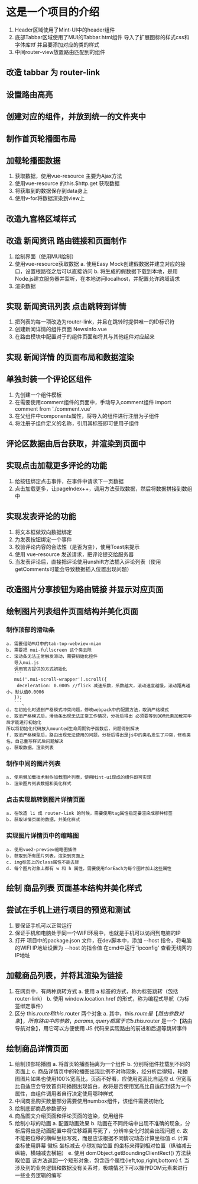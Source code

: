 # 这是一个项目的介绍

1. Header区域使用了Mint-UI中的header组件
2. 底部Tabbar区域使用了MUI的Tabbar.html组件
      导入了扩展图标的样式css和字体库ttf
      并且要添加对应的类的样式
3. 中间router-view放置路由匹配到的组件

## 改造 tabbar 为 router-link

## 设置路由高亮

## 创建对应的组件，并放到统一的文件夹中

## 制作首页轮播图布局

## 加载轮播图数据
1. 获取数据，使用vue-resource 主要为Ajax方法
2. 使用vue-resource 的this.$http.get 获取数据
3. 将获取到的数据保存到data身上
4. 使用v-for将数据渲染到view上

## 改造九宫格区域样式

## 改造 新闻资讯 路由链接和页面制作
1. 绘制界面（使用MUI绘制）
2. 使用vue-resource获取数据
    a. 使用Easy Mock创建假数据并建立对应的接口，设置根路径之后可以直接访问
    b. 将生成的假数据下载到本地，是用Node.js建立服务器并监听，在本地访问localhost，并配置允许跨域请求
3. 渲染数据

## 实现 新闻资讯列表 点击跳转到详情
1. 把列表的每一项改造为router-link，并且在跳转时提供唯一的ID标识符
2. 创建新闻详情的组件页面 NewsInfo.vue
3. 在路由模块中配置对于的组件页面和将其与其他组件对应起来

## 实现 新闻详情 的页面布局和数据渲染

## 单独封装一个评论区组件
1. 先创建一个组件模板
2. 在需要使用comment组件的页面中，手动导入comment组件
    import comment from './comment.vue'
3. 在父组件中components属性，将导入的组件进行注册为子组件
4. 将注册子组件定义的名称，引用其标签即可使用子组件

## 评论区数据由后台获取，并渲染到页面中

## 实现点击加载更多评论的功能
1. 给按钮绑定点击事件，在事件中请求下一页数据
2. 点击加载更多，让pageIndex++，调用方法获取数据，然后将数据拼接到数组中

## 实现发表评论的功能
1. 将文本框做双向数据绑定
2. 为发表按钮绑定一个事件
3. 校验评论内容的合法性（是否为空），使用Toast来提示
4. 使用 vue-resource 发送请求，把评论提交给服务器
5. 当发表评论后，直接把评论使用unshift方法插入评论列表（使用getComments可能会导致数据插入位置出现问题）

## 改造图片分享按钮为路由链接 并显示对应页面

## 绘制图片列表组件页面结构并美化页面
### 制作顶部的滑动条
    a. 需要借助MUI中的tab-top-webview-mian
    b. 需要把 mui-fullscreen 这个类去除
    c. 滚动条无法正常触发滑动，需要初始化控件
       导入mui.js
       调用官方提供的方式初始化
       ```
       mui('.mui-scroll-wrapper').scroll({
       	deceleration: 0.0005 //flick 减速系数，系数越大，滚动速度越慢，滚动距离越小，默认值0.0006
       });
       ```、
    d. 在初始化时遇到严格模式冲突问题，修改webpack中的配置方法，取消严格模式
    e. 取消严格模式后，滑动条出现无法正常工作情况，分析后得出 必须要等到DOM元素加载完毕后才能进行初始化
    所以将初始化代码放入mounted生命周期钩子函数后，问题得到解决
    f. 取消严格模型后，路由出现无法使用的问题，分析后得出是js中的类名发生了冲突，修改类名，自己重写样式后问题解决
    g. 获取数据。渲染列表
### 制作中间的图片列表
    a. 使用懒加载技术制作加载图片列表，使用Mint-ui现成的组件即可实现
    b. 渲染图片列表数据和美化样式

### 点击实现跳转到图片详情页面
    a. 在改造 li 成 router-link 的时候，需要使用tag属性指定要渲染成那种标签
    b. 获取详情页面的数据，并美化样式

### 实现图片详情页中的缩略图
    a. 使用vue2-preview缩略图插件
    b. 获取到所有图片列表，渲染到页面上
    c. img标签上的class属性不能去除
    d. 每个图片对象上都有 w 和 h 属性，需要使用forEach为每个图片加上这些属性

## 绘制 商品列表 页面基本结构并美化样式

## 尝试在手机上进行项目的预览和测试
   1. 要保证手机可以正常运行
   2. 保证手机和电脑处于同一个WIFI环境中，也就是手机可以访问到电脑的IP
   3. 打开 项目中的package.json 文件，在dev脚本中，添加 --host 指令，将电脑的WIFI IP地址设置为 --host 的指令值
     在cmd中运行 'ipconfig' 查看无线网的IP地址

## 加载商品列表，并将其渲染为链接
   1. 在网页中，有两种跳转方式
      a. 使用 a 标签的方式，称为标签跳转（包括router-link）
      b. 使用 window.location.href 的形式，称为编程式导航（为标签绑定事件）
   2. 区分 this.$route 和 this.$router 两个对象
      a. 其中，this.$route 是【路由参数对象】，所有路由中的参数，params, query 都属于它
      b. this.$router  是一个【路由导航对象】，用它可以方便使用 JS 代码来实现路由的前进和后退等跳转事件

## 绘制商品详情页面
   1. 绘制顶部轮播图
      a. 将首页轮播图抽离为一个组件
      b. 分别将组件挂载到不同的页面上
      c. 商品详情页中的轮播图出现比例不对称现象，经分析后得知，轮播图图片如果也使用100%宽高比，页面不好看，应使用宽高比自适应
      d. 但宽高比自适应会导致首页轮播图出现留白，故将是否使用宽高比自适应封装为一个属性，由组件调用者自行决定使用哪种样式
   2. 中间商品购买数量部分需要使用numbox组件，该组件需要初始化
   3. 绘制底部商品参数部分
   4. 商品图文介绍页面和评论页面的渲染，使用组件
   5. 绘制小球的动画
      a. 配置动画效果
      b. 动画在不同终端中出现不准确的现象，分析后得出是动画配置中将位移距离写死了，分辨率变化时就会出现问题
      c. 故不能把位移的横纵坐标写死，而是应该根据不同情况动态计算坐标值
      d. 计算坐标使用屏幕 徽标 坐标减去 小球初始位置 的坐标来得到相对位置（纵轴减去纵轴，横轴减去横轴）
      e. 使用 domObject.getBoundingClientRect() 方法获取位置 该方法返回一个矩形对象，包含四个属性{left,top,right,bottom}
      f. 当涉及到的业务逻辑和数据没有关系时，极端情况下可以操作DOM元素来进行一些业务逻辑的编写
